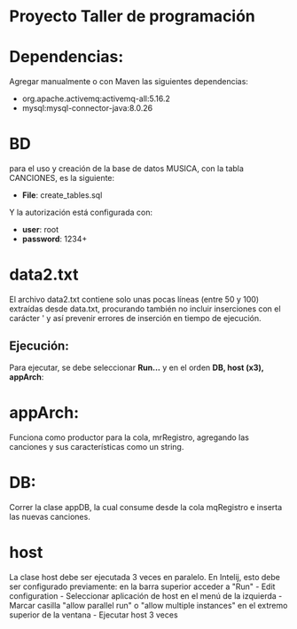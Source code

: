 # Proyecto Taller de programación

# Dependencias:
Agregar manualmente o con Maven las siguientes dependencias:

* org.apache.activemq:activemq-all:5.16.2
* mysql:mysql-connector-java:8.0.26

# BD

para el uso y creación de la base de datos MUSICA, con la tabla CANCIONES, es la siguiente:

* **File**: create_tables.sql

Y la autorización está configurada con:
* **user**: root
* **password**: 1234+

# data2.txt

El archivo data2.txt contiene solo unas pocas líneas (entre 50 y 100) extraídas desde data.txt, procurando también no incluir inserciones con el carácter ' y así prevenir errores de inserción en tiempo de ejecución.


## Ejecución:

Para ejecutar, se debe seleccionar **Run...** y en el orden **DB, host (x3), appArch**:


# appArch:
Funciona como productor para la cola, mrRegistro, agregando las canciones y sus características como un string.

# DB:
Correr la clase appDB, la cual consume desde la cola mqRegistro e inserta las nuevas canciones.

# host

La clase host debe ser ejecutada 3 veces en paralelo. En Intelij, esto debe ser configurado previamente: en la barra superior acceder a "Run" - Edit configuration - Seleccionar aplicación de host en el menú de la izquierda - Marcar casilla "allow parallel run" o "allow multiple instances" en el extremo superior de la ventana - Ejecutar host 3 veces